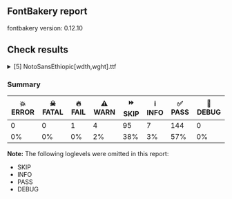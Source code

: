 ## FontBakery report

fontbakery version: 0.12.10





## Check results



<details><summary>[5] NotoSansEthiopic[wdth,wght].ttf</summary>
<div>
<details>
    <summary>🔥 <b>FAIL</b> Check for presence of an ARTICLE.en_us.html file <a href="https://fontbakery.readthedocs.io/en/stable/fontbakery/checks/googlefonts.description.html#"></a></summary>
    <div>







* 🔥 **FAIL** <p>This is a Noto font but it lacks an ARTICLE.en_us.html file.</p>
 [code: missing-article]



* 🔥 **FAIL** <p>This is a Noto font but it lacks a DESCRIPTION.en_us.html file.</p>
 [code: missing-description]



</div>
</details>

<details>
    <summary>⚠️ <b>WARN</b> Validate size, and resolution of article images, and ensure article page has minimum length and includes visual assets. <a href="https://fontbakery.readthedocs.io/en/stable/fontbakery/checks/googlefonts.article.html#"></a></summary>
    <div>







* ⚠️ **WARN** <p>Family metadata at fonts/NotoSansEthiopic/googlefonts/variable-ttf does not have an article.</p>
 [code: lacks-article]



</div>
</details>

<details>
    <summary>⚠️ <b>WARN</b> Check for codepoints not covered by METADATA subsets. <a href="https://fontbakery.readthedocs.io/en/stable/fontbakery/checks/googlefonts.subsets.html#"></a></summary>
    <div>







* ⚠️ **WARN** <p>The following codepoints supported by the font are not covered by
any subsets defined in the font's metadata file, and will never
be served. You can solve this by either manually adding additional
subset declarations to METADATA.pb, or by editing the glyphset
definitions.</p>
<ul>
<li>U+02D8 BREVE: try adding one of: canadian-aboriginal, yi</li>
<li>U+02D9 DOT ABOVE: try adding one of: canadian-aboriginal, yi</li>
<li>U+02DB OGONEK: try adding one of: canadian-aboriginal, yi</li>
<li>U+0302 COMBINING CIRCUMFLEX ACCENT: try adding one of: math, coptic, cherokee, tifinagh</li>
<li>U+0306 COMBINING BREVE: try adding one of: tifinagh, old-permic</li>
<li>U+0307 COMBINING DOT ABOVE: try adding one of: duployan, todhri, math, coptic, syriac, tai-le, malayalam, tifinagh, old-permic, canadian-aboriginal, hebrew</li>
<li>U+030A COMBINING RING ABOVE: try adding one of: syriac, duployan</li>
<li>U+030B COMBINING DOUBLE ACUTE ACCENT: try adding one of: cherokee, osage</li>
<li>U+030C COMBINING CARON: try adding one of: tai-le, cherokee</li>
<li>U+0326 COMBINING COMMA BELOW: try adding math</li>
<li>U+0327 COMBINING CEDILLA: try adding math</li>
<li>U+0328 COMBINING OGONEK: not included in any glyphset definition</li>
<li>U+2010 HYPHEN: try adding one of: kaithi, sora-sompeng, yi, armenian, lisu, syloti-nagri, arabic, coptic, kayah-li, sundanese, cham, hebrew, kharoshthi</li>
<li>U+22EE VERTICAL ELLIPSIS: try adding math</li>
<li>U+25CC DOTTED CIRCLE: try adding one of: phags-pa, nko, armenian, tai-le, tifinagh, takri, ahom, hanunoo, mende-kikakui, tibetan, duployan, sinhala, sundanese, warang-citi, old-permic, math, sharada, mandaic, symbols, bengali, miao, telugu, thaana, syloti-nagri, bassa-vah, coptic, soyombo, cham, javanese, kannada, rejang, gunjala-gondi, yi, batak, canadian-aboriginal, tagalog, gujarati, tai-tham, modi, buhid, khmer, gurmukhi, malayalam, dogra, new-tai-lue, lepcha, manichaean, tagbanwa, tamil, sogdian, grantha, kaithi, oriya, thai, brahmi, elbasan, buginese, tirhuta, wancho, zanabazar-square, tai-viet, hebrew, osage, balinese, chakma, newa, mongolian, music, marchen, saurashtra, meetei-mayek, khudawadi, siddham, lao, mahajani, masaram-gondi, kayah-li, myanmar, adlam, caucasian-albanian, limbu, hanifi-rohingya, psalter-pahlavi, pahawh-hmong, khojki, bhaiksuki, syriac, devanagari, kharoshthi</li>
</ul>
<p>Or you can add the above codepoints to one of the subsets supported by the font: <code>ethiopic</code>, <code>latin</code>, <code>latin-ext</code></p>
 [code: unreachable-subsetting]



</div>
</details>

<details>
    <summary>⚠️ <b>WARN</b> Ensure soft_dotted characters lose their dot when combined with marks that replace the dot. <a href="https://fontbakery.readthedocs.io/en/stable/fontbakery/checks/shaping.html#"></a></summary>
    <div>







* ⚠️ **WARN** <p>The dot of soft dotted characters used in orthographies <em>must</em> disappear in the following strings: į̀ į́ į̂ į̃ į̄ į̌</p>
<p>The dot of soft dotted characters <em>should</em> disappear in other cases, for example: į̆ į̇ į̈ į̊ į̋ į̎ į̦̀ į̦́ į̦̂ į̦̃ į̦̄ į̦̆ į̦̇ į̦̈ į̦̊ į̦̋ į̦̌ į̦̎ į̧̀ į̧́</p>
<p>Your font fully covers the following languages that require the soft-dotted feature: Lithuanian (Latn, 2,357,094 speakers), Dutch (Latn, 31,709,104 speakers).</p>
<p>Your font does <em>not</em> cover the following languages that require the soft-dotted feature: Dan (Latn, 1,099,244 speakers), Ebira (Latn, 2,200,000 speakers), Makaa (Latn, 221,000 speakers), Basaa (Latn, 332,940 speakers), South Central Banda (Latn, 244,000 speakers), Fur (Latn, 1,230,163 speakers), Ukrainian (Cyrl, 29,273,587 speakers), Mango (Latn, 77,000 speakers), Nateni (Latn, 100,000 speakers), Mfumte (Latn, 79,000 speakers), Gulay (Latn, 250,478 speakers), Zapotec (Latn, 490,000 speakers), Dii (Latn, 71,000 speakers), Nzakara (Latn, 50,000 speakers), Mundani (Latn, 34,000 speakers), Yala (Latn, 200,000 speakers), Bafut (Latn, 158,146 speakers), Koonzime (Latn, 40,000 speakers), Ekpeye (Latn, 226,000 speakers), Vute (Latn, 21,000 speakers), Igbo (Latn, 27,823,640 speakers), Heiltsuk (Latn, 300 speakers), Sar (Latn, 500,000 speakers), Teke-Ebo (Latn, 260,000 speakers), Southern Kisi (Latn, 360,000 speakers), Kaska (Latn, 125 speakers), Ejagham (Latn, 120,000 speakers), Ngbaka (Latn, 1,020,000 speakers), Lugbara (Latn, 2,200,000 speakers), Ma’di (Latn, 584,000 speakers), Aghem (Latn, 38,843 speakers), Kpelle, Guinea (Latn, 622,000 speakers), Belarusian (Cyrl, 10,064,517 speakers), Ijo, Southeast (Latn, 2,471,000 speakers), Bete-Bendi (Latn, 100,000 speakers), Cicipu (Latn, 44,000 speakers), Han (Latn, 6 speakers), Kom (Latn, 360,685 speakers), Navajo (Latn, 166,319 speakers), Avokaya (Latn, 100,000 speakers).</p>
 [code: soft-dotted]



</div>
</details>

<details>
    <summary>⚠️ <b>WARN</b> Ensure fonts have ScriptLangTags declared on the 'meta' table. <a href="https://fontbakery.readthedocs.io/en/stable/fontbakery/checks/googlefonts.meta.html#"></a></summary>
    <div>







* ⚠️ **WARN** <p>This font file does not have a 'meta' table.</p>
 [code: lacks-meta-table]



</div>
</details>
</div>
</details>




### Summary

| 💥 ERROR | ☠ FATAL | 🔥 FAIL | ⚠️ WARN | ⏩ SKIP | ℹ️ INFO | ✅ PASS | 🔎 DEBUG | 
| ---|---|---|---|---|---|---|---|
| 0 | 0 | 1 | 4 | 95 | 7 | 144 | 0 | 
| 0% | 0% | 0% | 2% | 38% | 3% | 57% | 0% | 



**Note:** The following loglevels were omitted in this report:


* SKIP
* INFO
* PASS
* DEBUG
